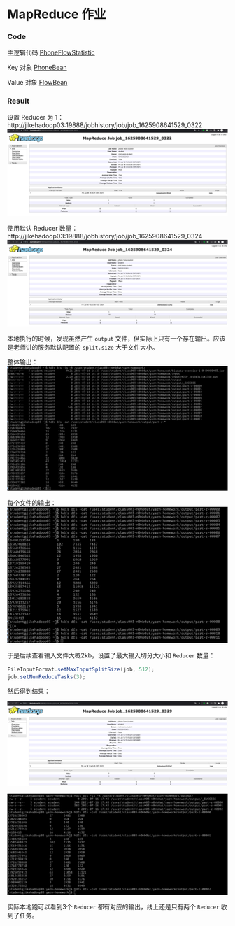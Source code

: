 # MapReduce 作业

### Code

主逻辑代码 [PhoneFlowStatistic](../bigdata-exercise/src/main/java/org/n0nb0at/phoneflow/PhoneFlowStatistic.java)

Key 对象 [PhoneBean](../bigdata-exercise/src/main/java/org/n0nb0at/phoneflow/PhoneBean.java)

Value 对象 [FlowBean](../bigdata-exercise/src/main/java/org/n0nb0at/phoneflow/FlowBean.java)

### Result

设置 Reducer 为 1：http://jikehadoop03:19888/jobhistory/job/job_1625908641529_0322
![设置 Reducer 为](JobResult_Reducer_1.jpeg)

使用默认 Reducer 数量：http://jikehadoop03:19888/jobhistory/job/job_1625908641529_0324
![使用默认 Reducer 数量](JobResult_Reducer_defult.jpeg)

本地执行的时候，发现虽然产生 `output` 文件，但实际上只有一个存在输出。应该是老师讲的服务默认配置的 `split.size` 大于文件大小。

整体输出：
![整体输出](cat_output.jpeg)

每个文件的输出：
![每个文件的输出](cat_output_each_file.jpeg)

于是后续查看输入文件大概2kb，设置了最大输入切分大小和 `Reducer` 数量：

``` Java
FileInputFormat.setMaxInputSplitSize(job, 512);
job.setNumReduceTasks(3);
```

然后得到结果：

![3 个Reducer](JobResult_Reducer_3.jpeg)

![最大输入切分大小512](cat_output_maxInputSplitSize_512.jpeg)

实际本地跑可以看到3个 `Reducer` 都有对应的输出，线上还是只有两个 `Reducer` 收到了任务。
